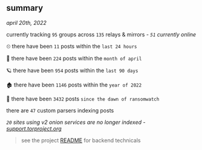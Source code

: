 
## summary
_april 20th, 2022_

currently tracking `95` groups across `135` relays & mirrors - _`51` currently online_

⏲ there have been `11` posts within the `last 24 hours`

🦈 there have been `224` posts within the `month of april`

🪐 there have been `954` posts within the `last 90 days`

🏚 there have been `1146` posts within the `year of 2022`

🦕 there have been `3432` posts `since the dawn of ransomwatch`

there are `47` custom parsers indexing posts

_`20` sites using v2 onion services are no longer indexed - [support.torproject.org](https://support.torproject.org/onionservices/v2-deprecation/)_

> see the project [README](https://github.com/thetanz/ransomwatch#ransomwatch--) for backend technicals
